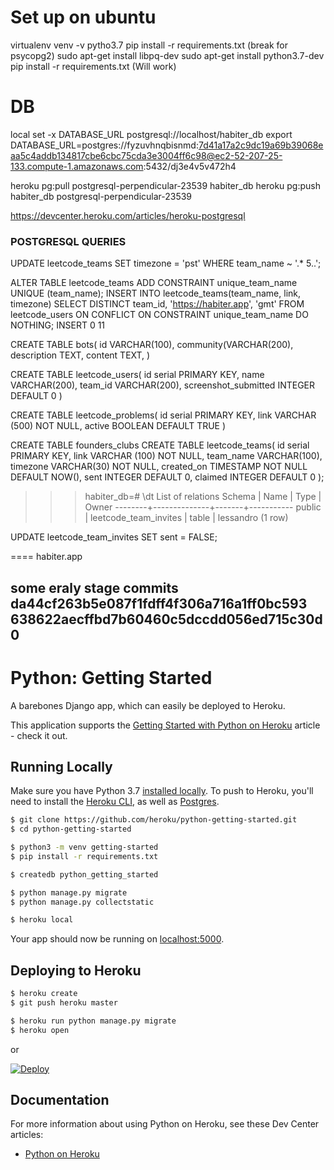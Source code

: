 # Set up on ubuntu

virtualenv venv -v pytho3.7
pip install -r requirements.txt (break for psycopg2)
sudo apt-get install libpq-dev
sudo apt-get install python3.7-dev
pip install -r requirements.txt (Will work)


# DB

local
set -x DATABASE_URL postgresql://localhost/habiter_db
export DATABASE_URL=postgres://fyzuvhnqbisnmd:7d41a17a2c9dc19a69b39068eaa5c4addb134817cbe6cbc75cda3e3004ff6c98@ec2-52-207-25-133.compute-1.amazonaws.com:5432/dj3e4v5v472h4

heroku pg:pull postgresql-perpendicular-23539 habiter_db
heroku pg:push habiter_db postgresql-perpendicular-23539

https://devcenter.heroku.com/articles/heroku-postgresql

### POSTGRESQL QUERIES

UPDATE leetcode_teams SET timezone = 'pst' WHERE team_name ~ '.* 5..';

ALTER TABLE leetcode_teams ADD CONSTRAINT unique_team_name UNIQUE (team_name);
INSERT INTO leetcode_teams(team_name, link, timezone) SELECT DISTINCT team_id, 'https://habiter.app', 'gmt' FROM leetcode_users ON CONFLICT ON CONSTRAINT unique_team_name DO NOTHING;
INSERT 0 11

CREATE TABLE bots(
	id VARCHAR(100),
	community(VARCHAR(200),
	description TEXT,
	content TEXT,
)

CREATE TABLE leetcode_users(
	id serial PRIMARY KEY,
    name VARCHAR(200),
    team_id VARCHAR(200),
    screenshot_submitted INTEGER DEFAULT 0
)

CREATE TABLE leetcode_problems(
   id serial PRIMARY KEY,
   link VARCHAR (500) NOT NULL,
   active BOOLEAN DEFAULT TRUE
)

CREATE TABLE founders_clubs
CREATE TABLE leetcode_teams(
   id serial PRIMARY KEY,
   link VARCHAR (100) NOT NULL,
   team_name VARCHAR(100),
   timezone VARCHAR(30) NOT NULL,
   created_on TIMESTAMP NOT NULL DEFAULT NOW(),
   sent INTEGER DEFAULT 0,
   claimed INTEGER DEFAULT 0
);

>>> habiter_db=# \dt
             List of relations
 Schema |     Name     | Type  |   Owner
--------+--------------+-------+-----------
 public | leetcode_team_invites | table | lessandro
(1 row)

UPDATE leetcode_team_invites SET sent = FALSE;


====
habiter.app

some eraly stage commits
da44cf263b5e087f1fdff4f306a716a1ff0bc593
638622aecffbd7b60460c5dccdd056ed715c30d0
-----
# Python: Getting Started

A barebones Django app, which can easily be deployed to Heroku.

This application supports the [Getting Started with Python on Heroku](https://devcenter.heroku.com/articles/getting-started-with-python) article - check it out.

## Running Locally

Make sure you have Python 3.7 [installed locally](http://install.python-guide.org). To push to Heroku, you'll need to install the [Heroku CLI](https://devcenter.heroku.com/articles/heroku-cli), as well as [Postgres](https://devcenter.heroku.com/articles/heroku-postgresql#local-setup).

```sh
$ git clone https://github.com/heroku/python-getting-started.git
$ cd python-getting-started

$ python3 -m venv getting-started
$ pip install -r requirements.txt

$ createdb python_getting_started

$ python manage.py migrate
$ python manage.py collectstatic

$ heroku local
```

Your app should now be running on [localhost:5000](http://localhost:5000/).

## Deploying to Heroku

```sh
$ heroku create
$ git push heroku master

$ heroku run python manage.py migrate
$ heroku open
```
or

[![Deploy](https://www.herokucdn.com/deploy/button.svg)](https://heroku.com/deploy)

## Documentation

For more information about using Python on Heroku, see these Dev Center articles:

- [Python on Heroku](https://devcenter.heroku.com/categories/python)
